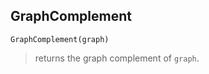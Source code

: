 ## GraphComplement

``` 
GraphComplement(graph)
```

> returns the graph complement of `graph`.
 
  